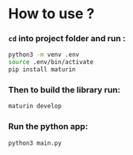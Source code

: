 # How to use ?

### `cd` into project folder and run : 
``` bash
python3 -m venv .env
source .env/bin/activate
pip install maturin
```

### Then to build the library run: 
``` bash
maturin develop
```

### Run the python app: 
``` bash
python3 main.py
```
